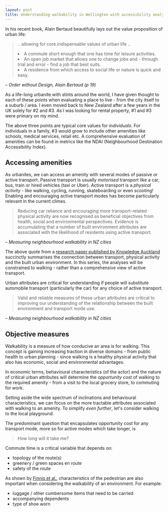 ```yaml
---
layout: post
title: Understanding walkability in Wellington with accessibility analyses
---
```


In his recent book, Alain Bertaud beautifully lays out the value proposition of urban life:

<blockquote>
<p  'font-size: 90%'>
.. allowing for core indispensable values of urban life ..
<li> A commute short enough that one has time for leisure activities.
<li> An open job market that allows one to change jobs and - through trial and error - find a job that best suits.
<li> A residence from which access to social life or nature is quick and easy.
</p>
</blockquote>

<cite>– Order without Design, Alain Bertaud (p 19)</cite>


As a life-long urbanite with stints around the world, I have given thought to each of these points when evaluating a place to live - from the city itself to a suburb / area. I even moved back to New Zealand after a few years in the UK solely for #2 and #3. As I was looking for rental property, #1 and #3 were primary on my mind.

The above three points are typical core values for _individuals_. For individuals in a family, #3 would grow to include other amenities like schools, medical services, retail etc. A comprehensive evaluation of amenities can be found in metrics like the NDAI (Neighbourhood Destination Accessibility Index).

## Accessing amenities
As urbanites, we can access an amenity with several modes of passive or active transport. Passive transport is usually _motorised_ transport like a car, bus, train or hired vehicles (taxi or Uber). Active transport is a _physical activity_ - like walking, cycling, running, skateboarding or even scooting! Enabling and encouraging active transport modes has become particularly relevant in the current climes.

<blockquote>
<p  'font-size: 90%'>
Reducing car reliance and encouraging more transport-related physical activity are now recognised as beneficial objectives from health, social and environmental perspectives. Evidence is accumulating that a number of built environment attributes are associated with the likelihood of residents using active transport.
</p>
</blockquote>

<cite>– Measuring neighbourhood walkability in NZ cities</cite>


The above quote from a [research paper published by Knowledge Auckland](http://knowledgeauckland.org.nz/assets/publications/Measuring_Neighbourhood_Walkability_in_New_Zealand_Cities.pdf) succinctly summarises the connection between transport, physical activity and the built urban environment. In this series, the analyses will be constrained to walking - rather than a comprehensive view of active transport.

Urban attributes are critical for understanding if people will substitute automobile transport (particularly the car) for any choice of active transport.

> Valid and reliable measures of these urban attributes are critical to improving our understanding of the relationship between the built environment and transport mode use.

<cite>– Measuring neighbourhood walkability in NZ cities</cite>



## Objective measures
Walkability is a measure of how conducive an area is for walking. This concept is gaining increasing traction in diverse domains - from public health to urban planning - since walking is a healthy physical activity that also has economic, social and environmental advantages.

In economic terms, behavioural characteristics (of the actor) and the nature of critical urban attributes will determine the _opportunity cost_ of walking to the required amenity - from a visit to the local grocery store, to commuting for work.

Setting aside the wide spectrum of inclinations and behavioural characteristics, we can focus on the more tractable attributes associated with walking to an amenity. To simplify _even further_, let's consider walking to the local playground.

The predominant question that encapsulates opportunity cost for any transport mode, more so for active modes which take longer, is
 > How long will it take me?

 Commute time is a critical variable that depends on:
- topology of the route(s)
- greenery / green spaces en route
- safety of the route

 As shown by [Finnis et al.](https://www.tandfonline.com/doi/abs/10.1080/00140130701812147), characteristics of the pedestrian are also important when considering the walkability of an environment. For example:
- luggage / other cumbersome items that need to be carried
- accompanying dependents
- type of shoe worn
